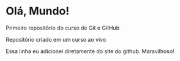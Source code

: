 # Olá, Mundo!
 Primeiro repositório do curso de Git e GitHub

 Repositório criado em um curso ao vivo

 Essa linha eu adicionei diretamente do site do github. Maravilhoso!

